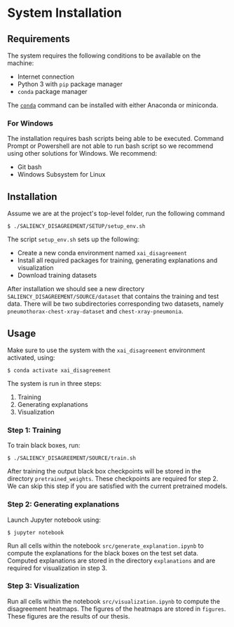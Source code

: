 # System Installation

## Requirements
The system requires the following conditions to be available on the machine:
- Internet connection
- Python 3 with `pip` package manager
- `conda` package manager

The [`conda`](https://docs.conda.io/projects/conda/en/latest/user-guide/install/index.html) command can be installed with either Anaconda or miniconda.

### For Windows
The installation requires bash scripts being able to be executed. Command Prompt or Powershell are not able to run bash script so we recommend using other solutions for Windows. We recommend:
- Git bash
- Windows Subsystem for Linux

## Installation
Assume we are at the project's top-level folder, run the following command
```
$ ./SALIENCY_DISAGREEMENT/SETUP/setup_env.sh
```

The script `setup_env.sh` sets up the following:
- Create a new conda environment named `xai_disagreement`
- Install all required packages for training, generating explanations and visualization
- Download training datasets

After installation we should see a new directory `SALIENCY_DISAGREEMENT/SOURCE/dataset` that contains the training and test data. There will be two subdirectories corresponding two datasets, namely `pneumothorax-chest-xray-dataset` and `chest-xray-pneumonia`.

## Usage
Make sure to use the system with the `xai_disagreement` environment activated, using:
```
$ conda activate xai_disagreement
```

The system is run in three steps:
1. Training
2. Generating explanations
3. Visualization

### Step 1: Training
To train black boxes, run:
```
$ ./SALIENCY_DISAGREEMENT/SOURCE/train.sh
```

After training the output black box checkpoints will be stored in the directory `pretrained_weights`. These checkpoints are required for step 2. We can skip this step if you are satisfied with the current pretrained models.

### Step 2: Generating explanations
Launch Jupyter notebook using:
```
$ jupyter notebook
```

Run all cells within the notebook `src/generate_explanation.ipynb` to compute the explanations for the black boxes on the test set data. Computed explanations are stored in the directory `explanations` and are required for visualization in step 3.

### Step 3: Visualization
Run all cells within the notebook `src/visualization.ipynb` to compute the disagreement heatmaps. The figures of the heatmaps are stored in `figures`. These figures are the results of our thesis.
